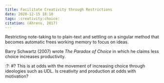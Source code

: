 ```yaml
---
title: Facilitate Creativity through Restrictions
date: 2020-12-15 18:10
tags: :creativity:choice:
citation: (Ahrens, 2017)
---
```

Restricting note-taking to to plain-text and settling on a singular method that becomes automatic frees working memory to focus on ideas.

Barry Schwartz (2007) wrote _The Paradox of Choice_ in which he claims less choice increases productivity. 

:?: #?
This is at odds with the movement of increasing choice through ideologies such as UDL. Is creativity and production at odds with motivation?
